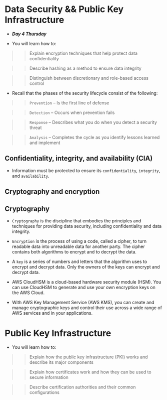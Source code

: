 # Data Security && Public Key Infrastructure
- ***Day 4 Thursday***

- You will learn how to:

>> Explain encryption techniques that help protect data confidentiality

>> Describe hashing as a method to ensure data integrity

>> Distinguish between discretionary and role-based access control

- Recall that the phases of the security lifecycle consist of the following:

>> `Prevention` – Is the first line of defense

>> `Detection` – Occurs when prevention fails

>> `Response` – Describes what you do when you detect a security threat

>> `Analysis` – Completes the cycle as you identify lessons learned and implement

## Confidentiality, integrity, and availability (CIA)
- Information must be protected to ensure its `confidentiality`, `integrity`, and `availability`.

## Cryptography and encryption
## Cryptography
- `Cryptography` is the discipline that embodies the principles and techniques for providing data security, including confidentiality and data integrity.
- `Encryption` is the process of using a code, called a cipher, to turn readable data into unreadable data for another party. The cipher contains both algorithms to encrypt and to decrypt the data.
- A `key` is a series of numbers and letters that the algorithm uses to encrypt and decrypt data. Only the owners of the keys can encrypt and decrypt data.


- AWS CloudHSM is a cloud-based hardware security module (HSM). You can use CloudHSM to generate and use your own encryption keys on the AWS Cloud.
- With AWS Key Management Service (AWS KMS), you can create and manage cryptographic keys and control their use across a wide range of AWS services and in your applications.

# Public Key Infrastructure
- You will learn how to:

>> Explain how the public key infrastructure (PKI) works and describe its major components

>> Explain how certificates work and how they can be used to secure information

>> Describe certification authorities and their common configurations
